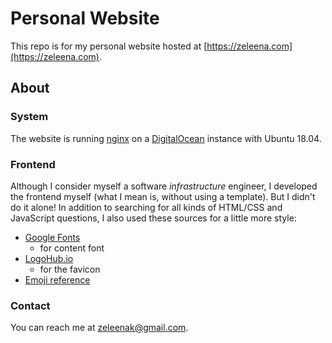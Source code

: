 # Personal Website

This repo is for my personal website hosted at [https://zeleena.com](https://zeleena.com).

## About

### System

The website is running [nginx](https://www.nginx.com/) on a [DigitalOcean](https://www.digitalocean.com/) instance with Ubuntu 18.04.

### Frontend

Although I consider myself a software _infrastructure_ engineer, I developed the frontend myself (what I mean is, without using a template). But I didn't do it alone! In addition to searching for all kinds of HTML/CSS and JavaScript questions, I also used these sources for a little more style:
* [Google Fonts](https://fonts.google.com/)
  * for content font
* [LogoHub.io](https://logohub.io/)
  * for the favicon
* [Emoji reference](https://www.w3schools.com/charsets/ref_emoji.asp)

### Contact

You can reach me at [zeleenak@gmail.com](mailto:zeleenak@gmail.com).
